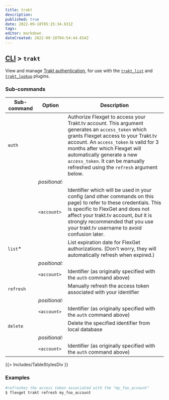 ```yaml
---
title: trakt
description: 
published: true
date: 2022-09-18T05:25:34.631Z
tags: 
editor: markdown
dateCreated: 2022-09-18T04:54:44.654Z
---
```


## [CLI](/CLI) > `trakt`
View and manage [Trakt authentication](/Trakt_Authentication), for use with the [`trakt_list`](/Plugins/List/trakt_list) and [`trakt_lookup`](/Plugins/trakt_lookup) plugins.

### Sub-commands
| Sub-command | Option | Description |
| --- | --- | --- |
| `auth` || Authorize Flexget to access your Trakt.tv account. This argument generates an `access_token` which grants Flexget access to your Trakt.tv account. An `access_token` is valid for 3 months after which Flexget will automatically generate a new `access_token`. It can be manually refreshed using the `refresh` argument below.|
|| *positional:* |
|| `<account>`| Identifier which will be used in your config (and other commands on this page) to refer to these credentials. This is specific to FlexGet and does not affect your trakt.tv account, _but_ it is strongly recommended that you use your trakt.tv username to avoid confusion later.
| `list`* || List expiration date for FlexGet authorizations. (Don't worry, they will automatically refresh when expired.) |
|| *positional:* |
|| `<account>`| Identifier (as originally specified with the `auth` command above)
| `refresh` || Manually refresh the access token associated with your identifier |
|| *positional:* |
|| `<account>`|Identifier (as originally specified with the `auth` command above)
| `delete` || Delete the specified identifier from local database |
|| *positional:* |
|| `<account>`| Identifier (as originally specified with the `auth` command above)
{{> Includes/TableStylesDiv }}

### Examples
```bash
#refreshes the access token associated with the "my_foo_account"
$ flexget trakt refresh my_foo_account
```